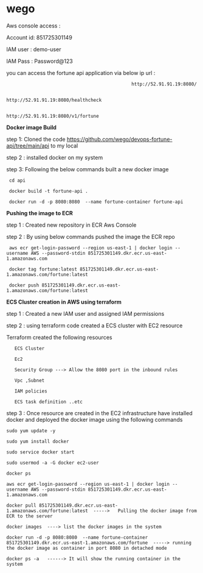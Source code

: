# wego

Aws console access :  

Account id: 851725301149

IAM user : demo-user

IAM Pass : Password@123

you can access the fortune api application via below ip url :

                                                  http://52.91.91.19:8080/

                                                  http://52.91.91.19:8080/healthcheck

                                                  http://52.91.91.19:8080/v1/fortune
**Docker image Build**

step 1: Cloned the code https://github.com/wego/devops-fortune-api/tree/main/api  to my local

step 2 : installed docker on my system

step 3: Following the below commands built a new docker image 

     cd api

     docker build -t fortune-api .

     docker run -d -p 8080:8080  --name fortune-container fortune-api

**Pushing the image to ECR**

step 1 : Created new repository in ECR Aws Console

step 2 : By using below commands pushed the image the ECR repo

     aws ecr get-login-password --region us-east-1 | docker login --username AWS --password-stdin 851725301149.dkr.ecr.us-east-1.amazonaws.com

     docker tag fortune:latest 851725301149.dkr.ecr.us-east-1.amazonaws.com/fortune:latest

     docker push 851725301149.dkr.ecr.us-east-1.amazonaws.com/fortune:latest

**ECS Cluster creation in AWS using terraform**

step 1 : Created a new IAM user and assigned IAM permissions

step 2 : using terraform code created a ECS cluster with EC2 resource

Terraform created the following resources

       ECS Cluster

       Ec2  

       Security Group ---> Allow the 8080 port in the inbound rules 

       Vpc ,Subnet

       IAM policies 

       ECS task definition ..etc

step 3 : Once resource are created in the EC2 infrastructure have installed docker and deployed the docker image using the following commands 

    sudo yum update -y
  
    sudo yum install docker
    
    sudo service docker start
    
    sudo usermod -a -G docker ec2-user
    
    docker ps
    
    aws ecr get-login-password --region us-east-1 | docker login --username AWS --password-stdin 851725301149.dkr.ecr.us-east-1.amazonaws.com
     
    docker pull 851725301149.dkr.ecr.us-east-1.amazonaws.com/fortune:latest  ----->   Pulling the docker image from ECR to the server
     
    docker images  ----> list the docker images in the system
    
    docker run -d -p 8080:8080  --name fortune-container 851725301149.dkr.ecr.us-east-1.amazonaws.com/fortune  -----> running the docker image as container in port 8080 in detached mode
    
    docker ps -a   ------> It will show the running container in the system
